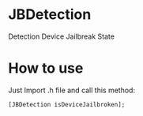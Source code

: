 # JBDetection
Detection Device Jailbreak State

# How to use

Just Import .h file and call this method:

```[JBDetection isDeviceJailbroken];```

